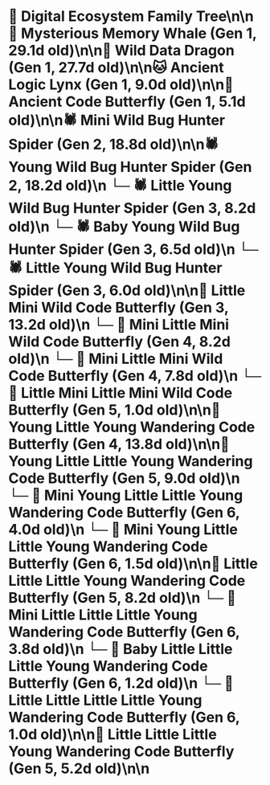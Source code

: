 # 🌳 Digital Ecosystem Family Tree\n\n🐋 Mysterious Memory Whale (Gen 1, 29.1d old)\n\n🐉 Wild Data Dragon (Gen 1, 27.7d old)\n\n🐱 Ancient Logic Lynx (Gen 1, 9.0d old)\n\n🦋 Ancient Code Butterfly (Gen 1, 5.1d old)\n\n🕷️ Mini Wild Bug Hunter Spider (Gen 2, 18.8d old)\n\n🕷️ Young Wild Bug Hunter Spider (Gen 2, 18.2d old)\n  └─ 🕷️ Little Young Wild Bug Hunter Spider (Gen 3, 8.2d old)\n  └─ 🕷️ Baby Young Wild Bug Hunter Spider (Gen 3, 6.5d old)\n  └─ 🕷️ Little Young Wild Bug Hunter Spider (Gen 3, 6.0d old)\n\n🦋 Little Mini Wild Code Butterfly (Gen 3, 13.2d old)\n  └─ 🦋 Mini Little Mini Wild Code Butterfly (Gen 4, 8.2d old)\n  └─ 🦋 Mini Little Mini Wild Code Butterfly (Gen 4, 7.8d old)\n    └─ 🦋 Little Mini Little Mini Wild Code Butterfly (Gen 5, 1.0d old)\n\n🦋 Young Little Young Wandering Code Butterfly (Gen 4, 13.8d old)\n\n🦋 Young Little Little Young Wandering Code Butterfly (Gen 5, 9.0d old)\n  └─ 🦋 Mini Young Little Little Young Wandering Code Butterfly (Gen 6, 4.0d old)\n  └─ 🦋 Mini Young Little Little Young Wandering Code Butterfly (Gen 6, 1.5d old)\n\n🦋 Little Little Little Young Wandering Code Butterfly (Gen 5, 8.2d old)\n  └─ 🦋 Mini Little Little Little Young Wandering Code Butterfly (Gen 6, 3.8d old)\n  └─ 🦋 Baby Little Little Little Young Wandering Code Butterfly (Gen 6, 1.2d old)\n  └─ 🦋 Little Little Little Little Young Wandering Code Butterfly (Gen 6, 1.0d old)\n\n🦋 Little Little Little Young Wandering Code Butterfly (Gen 5, 5.2d old)\n\n